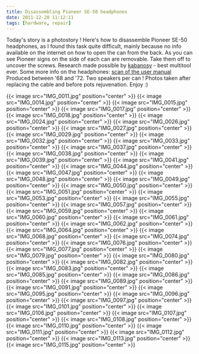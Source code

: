 ```yaml
---
title: Disassembling Pioneer SE-50 headphones
date: 2011-12-20 11:12:11
tags: [hardware, repair]
---
```


Today's story is a photostory ! Here's how to disassemble Pioneer SE-50
headphones, as I found this task quite difficult, mainly because no info
available on the internet on how to open the can from the back. As you
can see Pioneer signs on the side of each can are removable. Take them
off to uncover the screws. Research made possible by
[kabanosy](http://en.wikipedia.org/wiki/Kabanos) - best multitool
ever. Some more info on the headphones: [scan of the user manual](se-50-b-user-manual.pdf)
Produced between '68 and '72.
Two speakers per can !
Photos taken after replacing the cable and before pots rejuvenation.
Enjoy :)

{{< image src="IMG_0011.jpg" position="center" >}}
{{< image src="IMG_0014.jpg" position="center" >}}
{{< image src="IMG_0015.jpg" position="center" >}}
{{< image src="IMG_0017.jpg" position="center" >}}
{{< image src="IMG_0018.jpg" position="center" >}}
{{< image src="IMG_0024.jpg" position="center" >}}
{{< image src="IMG_0026.jpg" position="center" >}}
{{< image src="IMG_0027.jpg" position="center" >}}
{{< image src="IMG_0029.jpg" position="center" >}}
{{< image src="IMG_0032.jpg" position="center" >}}
{{< image src="IMG_0033.jpg" position="center" >}}
{{< image src="IMG_0037.jpg" position="center" >}}
{{< image src="IMG_0038.jpg" position="center" >}}
{{< image src="IMG_0039.jpg" position="center" >}}
{{< image src="IMG_0041.jpg" position="center" >}}
{{< image src="IMG_0044.jpg" position="center" >}}
{{< image src="IMG_0047.jpg" position="center" >}}
{{< image src="IMG_0048.jpg" position="center" >}}
{{< image src="IMG_0049.jpg" position="center" >}}
{{< image src="IMG_0050.jpg" position="center" >}}
{{< image src="IMG_0051.jpg" position="center" >}}
{{< image src="IMG_0053.jpg" position="center" >}}
{{< image src="IMG_0055.jpg" position="center" >}}
{{< image src="IMG_0057.jpg" position="center" >}}
{{< image src="IMG_0059.jpg" position="center" >}}
{{< image src="IMG_0060.jpg" position="center" >}}
{{< image src="IMG_0061.jpg" position="center" >}}
{{< image src="IMG_0062.jpg" position="center" >}}
{{< image src="IMG_0064.jpg" position="center" >}}
{{< image src="IMG_0068.jpg" position="center" >}}
{{< image src="IMG_0074.jpg" position="center" >}}
{{< image src="IMG_0076.jpg" position="center" >}}
{{< image src="IMG_0077.jpg" position="center" >}}
{{< image src="IMG_0079.jpg" position="center" >}}
{{< image src="IMG_0080.jpg" position="center" >}}
{{< image src="IMG_0082.jpg" position="center" >}}
{{< image src="IMG_0083.jpg" position="center" >}}
{{< image src="IMG_0085.jpg" position="center" >}}
{{< image src="IMG_0086.jpg" position="center" >}}
{{< image src="IMG_0089.jpg" position="center" >}}
{{< image src="IMG_0091.jpg" position="center" >}}
{{< image src="IMG_0095.jpg" position="center" >}}
{{< image src="IMG_0096.jpg" position="center" >}}
{{< image src="IMG_0097.jpg" position="center" >}}
{{< image src="IMG_0101.jpg" position="center" >}}
{{< image src="IMG_0106.jpg" position="center" >}}
{{< image src="IMG_0107.jpg" position="center" >}}
{{< image src="IMG_0108.jpg" position="center" >}}
{{< image src="IMG_0110.jpg" position="center" >}}
{{< image src="IMG_0111.jpg" position="center" >}}
{{< image src="IMG_0112.jpg" position="center" >}}
{{< image src="IMG_0113.jpg" position="center" >}}
{{< image src="IMG_0115.jpg" position="center" >}}
